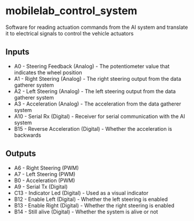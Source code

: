 # mobilelab_control_system

Software for reading actuation commands from the AI system and translate it to electrical signals to control the vehicle actuators

## Inputs
* A0 - Steering Feedback (Analog) - The potentiometer value that indicates the wheel position
* A1 - Right Steering (Analog) - The right steering output from the data gatherer system
* A2 - Left Steering (Analog) - The left steering output from the data gatherer system
* A3 - Acceleration (Analog) - The acceleration from the data gatherer system
* A10 - Serial Rx (Digital) - Receiver for serial communication with the AI system 
* B15 - Reverse Acceleration (Digital) - Whether the acceleration is backwards

## Outputs
* A6 - Right Steering (PWM)
* A7 - Left Steering (PWM)
* B0 - Acceleration (PWM)
* A9 - Serial Tx (Digital)
* C13 - Indicator Led (Digital) - Used as a visual indicator
* B12 - Enable Left (Digital) - Whether the left steering is enabled
* B13 - Enable Right (Digital) - Whether the right steering is enabled
* B14 - Still alive (Digital) - Whether the system is alive or not
